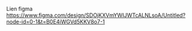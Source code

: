 Lien figma https://www.figma.com/design/SDOjKXVmYWIJWTcALNLsoA/Untitled?node-id=0-1&t=B0E4iWGVd5KKV8o7-1 

